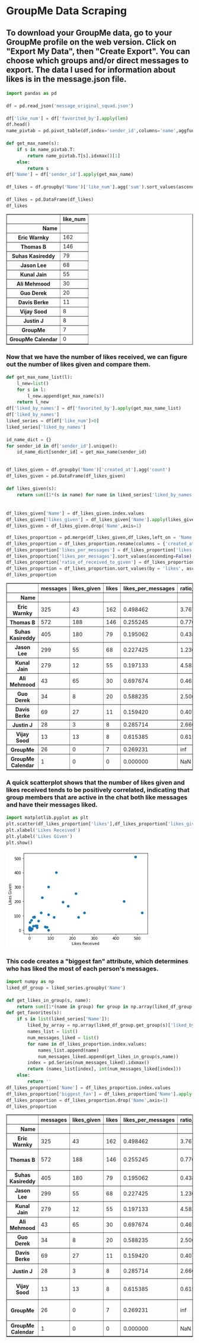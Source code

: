
# GroupMe Data Scraping

## To download your GroupMe data, go to your GroupMe profile on the web version.  Click on "Export My Data", then "Create Export".  You can choose which groups and/or direct messages to export.  The data I used for information about likes is in the message.json file.


```python
import pandas as pd

df = pd.read_json('message_original_squad.json')

df['like_num'] = df['favorited_by'].apply(len)
df.head()
name_pivtab = pd.pivot_table(df,index='sender_id',columns='name',aggfunc='count').fillna(0)

def get_max_name(s):
    if s in name_pivtab.T:
        return name_pivtab.T[s].idxmax()[1]
    else:
        return s
df['Name'] = df['sender_id'].apply(get_max_name)

df_likes = df.groupby('Name')['like_num'].agg('sum').sort_values(ascending = False)

df_likes = pd.DataFrame(df_likes)
df_likes
```




<div>
<style scoped>
    .dataframe tbody tr th:only-of-type {
        vertical-align: middle;
    }

    .dataframe tbody tr th {
        vertical-align: top;
    }

    .dataframe thead th {
        text-align: right;
    }
</style>
<table border="1" class="dataframe">
  <thead>
    <tr style="text-align: right;">
      <th></th>
      <th>like_num</th>
    </tr>
    <tr>
      <th>Name</th>
      <th></th>
    </tr>
  </thead>
  <tbody>
    <tr>
      <th>Eric Warnky</th>
      <td>162</td>
    </tr>
    <tr>
      <th>Thomas B</th>
      <td>146</td>
    </tr>
    <tr>
      <th>Suhas Kasireddy</th>
      <td>79</td>
    </tr>
    <tr>
      <th>Jason Lee</th>
      <td>68</td>
    </tr>
    <tr>
      <th>Kunal Jain</th>
      <td>55</td>
    </tr>
    <tr>
      <th>Ali Mehmood</th>
      <td>30</td>
    </tr>
    <tr>
      <th>Guo Derek</th>
      <td>20</td>
    </tr>
    <tr>
      <th>Davis Berke</th>
      <td>11</td>
    </tr>
    <tr>
      <th>Vijay Sood</th>
      <td>8</td>
    </tr>
    <tr>
      <th>Justin J</th>
      <td>8</td>
    </tr>
    <tr>
      <th>GroupMe</th>
      <td>7</td>
    </tr>
    <tr>
      <th>GroupMe Calendar</th>
      <td>0</td>
    </tr>
  </tbody>
</table>
</div>



### Now that we have the number of likes received, we can figure out the number of likes given and compare them.


```python
def get_max_name_list(l):
    l_new=list()
    for s in l:
        l_new.append(get_max_name(s))
    return l_new
df['liked_by_names'] = df['favorited_by'].apply(get_max_name_list)
df['liked_by_names']
liked_series = df[df['like_num']>0]
liked_series['liked_by_names']

id_name_dict = {}
for sender_id in df['sender_id'].unique():
    id_name_dict[sender_id] = get_max_name(sender_id)
    

```


```python
df_likes_given = df.groupby('Name')['created_at'].agg('count')
df_likes_given = pd.DataFrame(df_likes_given)

def likes_given(s):
    return sum([1*(s in name) for name in liked_series['liked_by_names']])


df_likes_given['Name'] = df_likes_given.index.values
df_likes_given['likes_given'] = df_likes_given['Name'].apply(likes_given)
df_likes_given = df_likes_given.drop('Name',axis=1)

```


```python
df_likes_proportion = pd.merge(df_likes_given,df_likes,left_on = 'Name',right_on = 'Name')
df_likes_proportion = df_likes_proportion.rename(columns = {'created_at':'messages','like_num':'likes'})
df_likes_proportion['likes_per_messages'] = df_likes_proportion['likes']/df_likes_proportion['messages']
df_likes_proportion['likes_per_messages'].sort_values(ascending=False)
df_likes_proportion['ratio_of_received_to_given'] = df_likes_proportion['likes']/df_likes_proportion['likes_given']
df_likes_proportion = df_likes_proportion.sort_values(by = 'likes', ascending = False)
df_likes_proportion
```




<div>
<style scoped>
    .dataframe tbody tr th:only-of-type {
        vertical-align: middle;
    }

    .dataframe tbody tr th {
        vertical-align: top;
    }

    .dataframe thead th {
        text-align: right;
    }
</style>
<table border="1" class="dataframe">
  <thead>
    <tr style="text-align: right;">
      <th></th>
      <th>messages</th>
      <th>likes_given</th>
      <th>likes</th>
      <th>likes_per_messages</th>
      <th>ratio_of_received_to_given</th>
    </tr>
    <tr>
      <th>Name</th>
      <th></th>
      <th></th>
      <th></th>
      <th></th>
      <th></th>
    </tr>
  </thead>
  <tbody>
    <tr>
      <th>Eric Warnky</th>
      <td>325</td>
      <td>43</td>
      <td>162</td>
      <td>0.498462</td>
      <td>3.767442</td>
    </tr>
    <tr>
      <th>Thomas B</th>
      <td>572</td>
      <td>188</td>
      <td>146</td>
      <td>0.255245</td>
      <td>0.776596</td>
    </tr>
    <tr>
      <th>Suhas Kasireddy</th>
      <td>405</td>
      <td>180</td>
      <td>79</td>
      <td>0.195062</td>
      <td>0.438889</td>
    </tr>
    <tr>
      <th>Jason Lee</th>
      <td>299</td>
      <td>55</td>
      <td>68</td>
      <td>0.227425</td>
      <td>1.236364</td>
    </tr>
    <tr>
      <th>Kunal Jain</th>
      <td>279</td>
      <td>12</td>
      <td>55</td>
      <td>0.197133</td>
      <td>4.583333</td>
    </tr>
    <tr>
      <th>Ali Mehmood</th>
      <td>43</td>
      <td>65</td>
      <td>30</td>
      <td>0.697674</td>
      <td>0.461538</td>
    </tr>
    <tr>
      <th>Guo Derek</th>
      <td>34</td>
      <td>8</td>
      <td>20</td>
      <td>0.588235</td>
      <td>2.500000</td>
    </tr>
    <tr>
      <th>Davis Berke</th>
      <td>69</td>
      <td>27</td>
      <td>11</td>
      <td>0.159420</td>
      <td>0.407407</td>
    </tr>
    <tr>
      <th>Justin J</th>
      <td>28</td>
      <td>3</td>
      <td>8</td>
      <td>0.285714</td>
      <td>2.666667</td>
    </tr>
    <tr>
      <th>Vijay Sood</th>
      <td>13</td>
      <td>13</td>
      <td>8</td>
      <td>0.615385</td>
      <td>0.615385</td>
    </tr>
    <tr>
      <th>GroupMe</th>
      <td>26</td>
      <td>0</td>
      <td>7</td>
      <td>0.269231</td>
      <td>inf</td>
    </tr>
    <tr>
      <th>GroupMe Calendar</th>
      <td>1</td>
      <td>0</td>
      <td>0</td>
      <td>0.000000</td>
      <td>NaN</td>
    </tr>
  </tbody>
</table>
</div>



### A quick scatterplot shows that the number of likes given and likes received tends to be positively correlated, indicating that group members that are active in the chat both like messages and have their messages liked.


```python
import matplotlib.pyplot as plt
plt.scatter(df_likes_proportion['likes'],df_likes_proportion['likes_given'])
plt.xlabel('Likes Received')
plt.ylabel('Likes Given')
plt.show()
```


![png](groupme_thomas_files/groupme_thomas_7_0.png)


### This code creates a "biggest fan" attribute, which determines who has liked the most of each person's messages.


```python
import numpy as np
liked_df_group = liked_series.groupby('Name')

def get_likes_in_group(s, name):
    return sum([1*(name in group) for group in np.array(liked_df_group.get_group(s)['liked_by_names'])])
def get_favorites(s):
    if s in list(liked_series['Name']):
        liked_by_array = np.array(liked_df_group.get_group(s)['liked_by_names'])
        names_list = list()
        num_messages_liked = list()
        for name in df_likes_proportion.index.values:
            names_list.append(name)
            num_messages_liked.append(get_likes_in_group(s,name))
        index = pd.Series(num_messages_liked).idxmax()
        return (names_list[index], int(num_messages_liked[index]))
    else:
        return ''
df_likes_proportion['Name'] = df_likes_proportion.index.values
df_likes_proportion['biggest_fan'] = df_likes_proportion['Name'].apply(get_favorites)
df_likes_proportion = df_likes_proportion.drop('Name',axis=1)
df_likes_proportion

```




<div>
<style scoped>
    .dataframe tbody tr th:only-of-type {
        vertical-align: middle;
    }

    .dataframe tbody tr th {
        vertical-align: top;
    }

    .dataframe thead th {
        text-align: right;
    }
</style>
<table border="1" class="dataframe">
  <thead>
    <tr style="text-align: right;">
      <th></th>
      <th>messages</th>
      <th>likes_given</th>
      <th>likes</th>
      <th>likes_per_messages</th>
      <th>ratio_of_received_to_given</th>
      <th>biggest_fan</th>
    </tr>
    <tr>
      <th>Name</th>
      <th></th>
      <th></th>
      <th></th>
      <th></th>
      <th></th>
      <th></th>
    </tr>
  </thead>
  <tbody>
    <tr>
      <th>Eric Warnky</th>
      <td>325</td>
      <td>43</td>
      <td>162</td>
      <td>0.498462</td>
      <td>3.767442</td>
      <td>(Thomas B, 72)</td>
    </tr>
    <tr>
      <th>Thomas B</th>
      <td>572</td>
      <td>188</td>
      <td>146</td>
      <td>0.255245</td>
      <td>0.776596</td>
      <td>(Suhas Kasireddy, 79)</td>
    </tr>
    <tr>
      <th>Suhas Kasireddy</th>
      <td>405</td>
      <td>180</td>
      <td>79</td>
      <td>0.195062</td>
      <td>0.438889</td>
      <td>(Thomas B, 36)</td>
    </tr>
    <tr>
      <th>Jason Lee</th>
      <td>299</td>
      <td>55</td>
      <td>68</td>
      <td>0.227425</td>
      <td>1.236364</td>
      <td>(Thomas B, 31)</td>
    </tr>
    <tr>
      <th>Kunal Jain</th>
      <td>279</td>
      <td>12</td>
      <td>55</td>
      <td>0.197133</td>
      <td>4.583333</td>
      <td>(Thomas B, 21)</td>
    </tr>
    <tr>
      <th>Ali Mehmood</th>
      <td>43</td>
      <td>65</td>
      <td>30</td>
      <td>0.697674</td>
      <td>0.461538</td>
      <td>(Thomas B, 10)</td>
    </tr>
    <tr>
      <th>Guo Derek</th>
      <td>34</td>
      <td>8</td>
      <td>20</td>
      <td>0.588235</td>
      <td>2.500000</td>
      <td>(Thomas B, 7)</td>
    </tr>
    <tr>
      <th>Davis Berke</th>
      <td>69</td>
      <td>27</td>
      <td>11</td>
      <td>0.159420</td>
      <td>0.407407</td>
      <td>(Thomas B, 5)</td>
    </tr>
    <tr>
      <th>Justin J</th>
      <td>28</td>
      <td>3</td>
      <td>8</td>
      <td>0.285714</td>
      <td>2.666667</td>
      <td>(Thomas B, 3)</td>
    </tr>
    <tr>
      <th>Vijay Sood</th>
      <td>13</td>
      <td>13</td>
      <td>8</td>
      <td>0.615385</td>
      <td>0.615385</td>
      <td>(Suhas Kasireddy, 4)</td>
    </tr>
    <tr>
      <th>GroupMe</th>
      <td>26</td>
      <td>0</td>
      <td>7</td>
      <td>0.269231</td>
      <td>inf</td>
      <td>(Suhas Kasireddy, 3)</td>
    </tr>
    <tr>
      <th>GroupMe Calendar</th>
      <td>1</td>
      <td>0</td>
      <td>0</td>
      <td>0.000000</td>
      <td>NaN</td>
      <td></td>
    </tr>
  </tbody>
</table>
</div>


